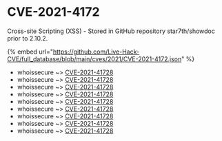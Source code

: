 # CVE-2021-4172

Cross-site Scripting (XSS) - Stored in GitHub repository star7th/showdoc prior to 2.10.2.

{% embed url="https://github.com/Live-Hack-CVE/full_database/blob/main/cves/2021/CVE-2021-4172.json" %}


* whoissecure ~> [CVE-2021-41728](https://www.alice-snow.ru/2021/database/cve-2021-4172/cve-2021-41728-whoissecure)
* whoissecure ~> [CVE-2021-41728](https://www.alice-snow.ru/2021/database/cve-2021-4172/cve-2021-41728-whoissecure)
* whoissecure ~> [CVE-2021-41728](https://www.alice-snow.ru/2021/database/cve-2021-4172/cve-2021-41728-whoissecure)
* whoissecure ~> [CVE-2021-41728](https://www.alice-snow.ru/2021/database/cve-2021-4172/cve-2021-41728-whoissecure)
* whoissecure ~> [CVE-2021-41728](https://www.alice-snow.ru/2021/database/cve-2021-4172/cve-2021-41728-whoissecure)
* whoissecure ~> [CVE-2021-41728](https://www.alice-snow.ru/2021/database/cve-2021-4172/cve-2021-41728-whoissecure)
* whoissecure ~> [CVE-2021-41728](https://www.alice-snow.ru/2021/database/cve-2021-4172/cve-2021-41728-whoissecure)
* whoissecure ~> [CVE-2021-41728](https://www.alice-snow.ru/2021/database/cve-2021-4172/cve-2021-41728-whoissecure)
* whoissecure ~> [CVE-2021-41728](https://www.alice-snow.ru/2021/database/cve-2021-4172/cve-2021-41728-whoissecure)
